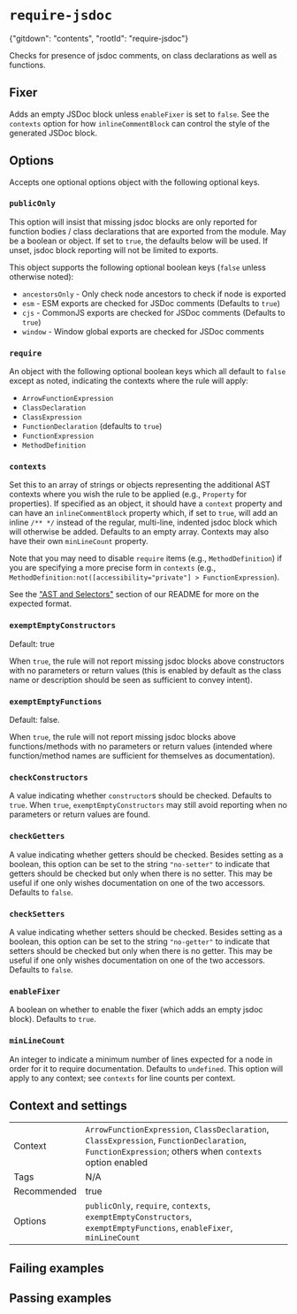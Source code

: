 # `require-jsdoc`

{"gitdown": "contents", "rootId": "require-jsdoc"}

Checks for presence of jsdoc comments, on class declarations as well as
functions.

## Fixer

Adds an empty JSDoc block unless `enableFixer` is set to `false`. See
the `contexts` option for how `inlineCommentBlock` can control the style
of the generated JSDoc block.

## Options

Accepts one optional options object with the following optional keys.

### `publicOnly`

This option will insist that missing jsdoc blocks are only reported for
function bodies / class declarations that are exported from the module.
May be a boolean or object. If set to `true`, the defaults below will be
used. If unset, jsdoc block reporting will not be limited to exports.

This object supports the following optional boolean keys (`false` unless
otherwise noted):

- `ancestorsOnly` - Only check node ancestors to check if node is exported
- `esm` - ESM exports are checked for JSDoc comments (Defaults to `true`)
- `cjs` - CommonJS exports are checked for JSDoc comments  (Defaults to `true`)
- `window` - Window global exports are checked for JSDoc comments

### `require`

An object with the following optional boolean keys which all default to
`false` except as noted, indicating the contexts where the rule will apply:

- `ArrowFunctionExpression`
- `ClassDeclaration`
- `ClassExpression`
- `FunctionDeclaration` (defaults to `true`)
- `FunctionExpression`
- `MethodDefinition`

### `contexts`

Set this to an array of strings or objects representing the additional AST
contexts where you wish the rule to be applied (e.g., `Property` for
properties). If specified as an object, it should have a `context` property
and can have an `inlineCommentBlock` property which, if set to `true`, will
add an inline `/** */` instead of the regular, multi-line, indented jsdoc
block which will otherwise be added. Defaults to an empty array. Contexts
may also have their own `minLineCount` property.

Note that you may need to disable `require` items (e.g., `MethodDefinition`)
if you are specifying a more precise form in `contexts` (e.g., `MethodDefinition:not([accessibility="private"] > FunctionExpression`).

See the ["AST and Selectors"](../#advanced-ast-and-selectors)
section of our README for more on the expected format.

### `exemptEmptyConstructors`

Default: true

When `true`, the rule will not report missing jsdoc blocks above constructors
with no parameters or return values (this is enabled by default as the class
name or description should be seen as sufficient to convey intent).

### `exemptEmptyFunctions`

Default: false.

When `true`, the rule will not report missing jsdoc blocks above
functions/methods with no parameters or return values (intended where
function/method names are sufficient for themselves as documentation).

### `checkConstructors`

A value indicating whether `constructor`s should be checked. Defaults to
`true`. When `true`, `exemptEmptyConstructors` may still avoid reporting when
no parameters or return values are found.

### `checkGetters`

A value indicating whether getters should be checked. Besides setting as a
boolean, this option can be set to the string `"no-setter"` to indicate that
getters should be checked but only when there is no setter. This may be useful
if one only wishes documentation on one of the two accessors. Defaults to
`false`.

### `checkSetters`

A value indicating whether setters should be checked. Besides setting as a
boolean, this option can be set to the string `"no-getter"` to indicate that
setters should be checked but only when there is no getter. This may be useful
if one only wishes documentation on one of the two accessors. Defaults to
`false`.

### `enableFixer`

A boolean on whether to enable the fixer (which adds an empty jsdoc block).
Defaults to `true`.

### `minLineCount`

An integer to indicate a minimum number of lines expected for a node in order
for it to require documentation. Defaults to `undefined`. This option will
apply to any context; see `contexts` for line counts per context.

## Context and settings

|||
|---|---|
|Context|`ArrowFunctionExpression`, `ClassDeclaration`, `ClassExpression`, `FunctionDeclaration`, `FunctionExpression`; others when `contexts` option enabled|
|Tags|N/A|
|Recommended|true|
|Options|`publicOnly`, `require`, `contexts`, `exemptEmptyConstructors`, `exemptEmptyFunctions`, `enableFixer`, `minLineCount`|

## Failing examples

<!-- assertions-failing requireJsdoc -->

## Passing examples

<!-- assertions-passing requireJsdoc -->
